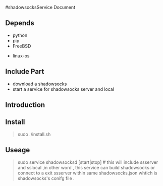 #shadowsocksService  Document


## Depends 

 - python 
 - pip	 
 - FreeBSD
  + linux-os
## Include Part
 - download a shadowsocks
 - start a service for shadowsocks server and local 
 
## Introduction 
## Install 

> sudo ./install.sh


## Useage 


> sudo service shadowsocksd [start|stop] # this will include ssserver and sslocal ,in other word , this service can build shadowsocks or connect to a exit ssserver within same shadowsocks.json whtich is shadowsocks's conifg file .

